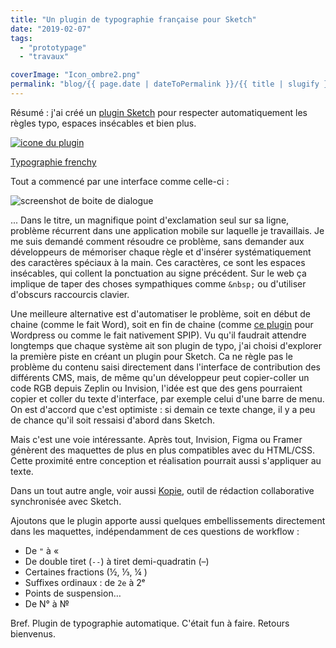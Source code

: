 ```yaml
---
title: "Un plugin de typographie française pour Sketch"
date: "2019-02-07"
tags:
  - "prototypage"
  - "travaux"

coverImage: "Icon_ombre2.png"
permalink: "blog/{{ page.date | dateToPermalink }}/{{ title | slugify }}/"
---
```


Résumé : j'ai créé un [plugin Sketch](https://github.com/Saint-loup/typographie-frenchy#readme) pour respecter automatiquement les règles typo, espaces insécables et bien plus.

[![icone du plugin](/assets/images/Icon_ombre2.png)](https://github.com/Saint-loup/typographie-frenchy#readme)

[Typographie frenchy](https://github.com/Saint-loup/typographie-frenchy#readme)

Tout a commencé par une interface comme celle-ci :

![screenshot de boite de dialogue](/assets/images/dialog-1-e1549493962289.png)

... Dans le titre, un magnifique point d'exclamation seul sur sa ligne, problème récurrent dans une application mobile sur laquelle je travaillais. Je me suis demandé comment résoudre ce problème, sans demander aux développeurs de mémoriser chaque règle et d'insérer systématiquement des caractères spéciaux à la main. Ces caractères, ce sont les espaces insécables, qui collent la ponctuation au signe précédent. Sur le web ça implique de taper des choses sympathiques comme `&nbsp;` ou d'utiliser d'obscurs raccourcis clavier.

Une meilleure alternative est d'automatiser le problème, soit en début de chaine (comme le fait Word), soit en fin de chaine (comme [ce plugin](https://wordpress.org/plugins/wp-typography/) pour Wordpress ou comme le fait nativement SPIP). Vu qu'il faudrait attendre longtemps que chaque système ait son plugin de typo, j'ai choisi d'explorer la première piste en créant un plugin pour Sketch. Ca ne règle pas le problème du contenu saisi directement dans l'interface de contribution des différents CMS, mais, de même qu'un développeur peut copier-coller un code RGB depuis Zeplin ou Invision, l'idée est que des gens pourraient copier et coller du texte d'interface, par exemple celui d'une barre de menu. On est d'accord que c'est optimiste : si demain ce texte change, il y a peu de chance qu'il soit ressaisi d'abord dans Sketch.

Mais c'est une voie intéressante. Après tout, Invision, Figma ou Framer génèrent des maquettes de plus en plus compatibles avec du HTML/CSS. Cette proximité entre conception et réalisation pourrait aussi s'appliquer au texte.

Dans un tout autre angle, voir aussi [Kopie](https://kopie.io/), outil de rédaction collaborative synchronisée avec Sketch.

Ajoutons que le plugin apporte aussi quelques embellissements directement dans les maquettes, indépendamment de ces questions de workflow :

- De `"` à «
- De double tiret (`--`) à tiret demi-quadratin (–)
- Certaines fractions (½, ⅓, ¼ )
- Suffixes ordinaux : de `2e` à 2ᵉ
- Points de suspension…
- De N° à №

Bref. Plugin de typographie automatique. C'était fun à faire. Retours bienvenus.
